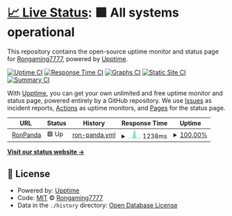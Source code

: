 # [📈 Live Status](https://demo.upptime.js.org): <!--live status--> **🟩 All systems operational**

This repository contains the open-source uptime monitor and status page for [Rongaming7777](https://demo.upptime.js.org), powered by [Upptime](https://github.com/upptime/upptime).

[![Uptime CI](https://github.com/Rongaming7777/Uptimer-Ron/workflows/Uptime%20CI/badge.svg)](https://github.com/Rongaming7777/Uptimer-Ron/actions?query=workflow%3A%22Uptime+CI%22)
[![Response Time CI](https://github.com/Rongaming7777/Uptimer-Ron/workflows/Response%20Time%20CI/badge.svg)](https://github.com/Rongaming7777/Uptimer-Ron/actions?query=workflow%3A%22Response+Time+CI%22)
[![Graphs CI](https://github.com/Rongaming7777/Uptimer-Ron/workflows/Graphs%20CI/badge.svg)](https://github.com/Rongaming7777/Uptimer-Ron/actions?query=workflow%3A%22Graphs+CI%22)
[![Static Site CI](https://github.com/Rongaming7777/Uptimer-Ron/workflows/Static%20Site%20CI/badge.svg)](https://github.com/Rongaming7777/Uptimer-Ron/actions?query=workflow%3A%22Static+Site+CI%22)
[![Summary CI](https://github.com/Rongaming7777/Uptimer-Ron/workflows/Summary%20CI/badge.svg)](https://github.com/Rongaming7777/Uptimer-Ron/actions?query=workflow%3A%22Summary+CI%22)

With [Upptime](https://upptime.js.org), you can get your own unlimited and free uptime monitor and status page, powered entirely by a GitHub repository. We use [Issues](https://github.com/Rongaming7777/Uptimer-Ron/issues) as incident reports, [Actions](https://github.com/Rongaming7777/Uptimer-Ron/actions) as uptime monitors, and [Pages](https://demo.upptime.js.org) for the status page.

<!--start: status pages-->
<!-- This summary is generated by Upptime (https://github.com/upptime/upptime) -->
<!-- Do not edit this manually, your changes will be overwritten -->
<!-- prettier-ignore -->
| URL | Status | History | Response Time | Uptime |
| --- | ------ | ------- | ------------- | ------ |
| <img alt="" src="https://favicons.githubusercontent.com/ronpanda.81638283628917whwi28uwnskq.repl.co" height="13"> [RonPanda](https://RonPanda.81638283628917whwi28uwnskq.repl.co) | 🟩 Up | [ron-panda.yml](https://github.com/Rongaming7777/Uptimer-Ron/commits/HEAD/history/ron-panda.yml) | <details><summary><img alt="Response time graph" src="./graphs/ron-panda/response-time-week.png" height="20"> 1238ms</summary><br><a href="https://rongaming7777.github.io/Uptimer-Ron//history/ron-panda"><img alt="Response time 1238" src="https://img.shields.io/endpoint?url=https%3A%2F%2Fraw.githubusercontent.com%2FRongaming7777%2FUptimer-Ron%2FHEAD%2Fapi%2Fron-panda%2Fresponse-time.json"></a><br><a href="https://rongaming7777.github.io/Uptimer-Ron//history/ron-panda"><img alt="24-hour response time 346" src="https://img.shields.io/endpoint?url=https%3A%2F%2Fraw.githubusercontent.com%2FRongaming7777%2FUptimer-Ron%2FHEAD%2Fapi%2Fron-panda%2Fresponse-time-day.json"></a><br><a href="https://rongaming7777.github.io/Uptimer-Ron//history/ron-panda"><img alt="7-day response time 1238" src="https://img.shields.io/endpoint?url=https%3A%2F%2Fraw.githubusercontent.com%2FRongaming7777%2FUptimer-Ron%2FHEAD%2Fapi%2Fron-panda%2Fresponse-time-week.json"></a><br><a href="https://rongaming7777.github.io/Uptimer-Ron//history/ron-panda"><img alt="30-day response time 1238" src="https://img.shields.io/endpoint?url=https%3A%2F%2Fraw.githubusercontent.com%2FRongaming7777%2FUptimer-Ron%2FHEAD%2Fapi%2Fron-panda%2Fresponse-time-month.json"></a><br><a href="https://rongaming7777.github.io/Uptimer-Ron//history/ron-panda"><img alt="1-year response time 1238" src="https://img.shields.io/endpoint?url=https%3A%2F%2Fraw.githubusercontent.com%2FRongaming7777%2FUptimer-Ron%2FHEAD%2Fapi%2Fron-panda%2Fresponse-time-year.json"></a></details> | <details><summary><a href="https://rongaming7777.github.io/Uptimer-Ron//history/ron-panda">100.00%</a></summary><a href="https://rongaming7777.github.io/Uptimer-Ron//history/ron-panda"><img alt="All-time uptime 100.00%" src="https://img.shields.io/endpoint?url=https%3A%2F%2Fraw.githubusercontent.com%2FRongaming7777%2FUptimer-Ron%2FHEAD%2Fapi%2Fron-panda%2Fuptime.json"></a><br><a href="https://rongaming7777.github.io/Uptimer-Ron//history/ron-panda"><img alt="24-hour uptime 100.00%" src="https://img.shields.io/endpoint?url=https%3A%2F%2Fraw.githubusercontent.com%2FRongaming7777%2FUptimer-Ron%2FHEAD%2Fapi%2Fron-panda%2Fuptime-day.json"></a><br><a href="https://rongaming7777.github.io/Uptimer-Ron//history/ron-panda"><img alt="7-day uptime 100.00%" src="https://img.shields.io/endpoint?url=https%3A%2F%2Fraw.githubusercontent.com%2FRongaming7777%2FUptimer-Ron%2FHEAD%2Fapi%2Fron-panda%2Fuptime-week.json"></a><br><a href="https://rongaming7777.github.io/Uptimer-Ron//history/ron-panda"><img alt="30-day uptime 100.00%" src="https://img.shields.io/endpoint?url=https%3A%2F%2Fraw.githubusercontent.com%2FRongaming7777%2FUptimer-Ron%2FHEAD%2Fapi%2Fron-panda%2Fuptime-month.json"></a><br><a href="https://rongaming7777.github.io/Uptimer-Ron//history/ron-panda"><img alt="1-year uptime 100.00%" src="https://img.shields.io/endpoint?url=https%3A%2F%2Fraw.githubusercontent.com%2FRongaming7777%2FUptimer-Ron%2FHEAD%2Fapi%2Fron-panda%2Fuptime-year.json"></a></details>

<!--end: status pages-->

[**Visit our status website →**](https://demo.upptime.js.org)

## 📄 License

- Powered by: [Upptime](https://github.com/upptime/upptime)
- Code: [MIT](./LICENSE) © [Rongaming7777](https://demo.upptime.js.org)
- Data in the `./history` directory: [Open Database License](https://opendatacommons.org/licenses/odbl/1-0/)
